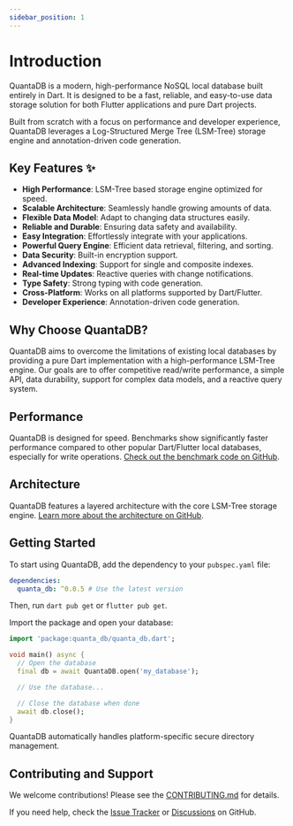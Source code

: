 ```yaml
---
sidebar_position: 1
---
```


# Introduction

QuantaDB is a modern, high-performance NoSQL local database built entirely in Dart. It is designed to be a fast, reliable, and easy-to-use data storage solution for both Flutter applications and pure Dart projects.

Built from scratch with a focus on performance and developer experience, QuantaDB leverages a Log-Structured Merge Tree (LSM-Tree) storage engine and annotation-driven code generation.

## Key Features ✨

- **High Performance**: LSM-Tree based storage engine optimized for speed.
- **Scalable Architecture**: Seamlessly handle growing amounts of data.
- **Flexible Data Model**: Adapt to changing data structures easily.
- **Reliable and Durable**: Ensuring data safety and availability.
- **Easy Integration**: Effortlessly integrate with your applications.
- **Powerful Query Engine**: Efficient data retrieval, filtering, and sorting.
- **Data Security**: Built-in encryption support.
- **Advanced Indexing**: Support for single and composite indexes.
- **Real-time Updates**: Reactive queries with change notifications.
- **Type Safety**: Strong typing with code generation.
- **Cross-Platform**: Works on all platforms supported by Dart/Flutter.
- **Developer Experience**: Annotation-driven code generation.

## Why Choose QuantaDB?

QuantaDB aims to overcome the limitations of existing local databases by providing a pure Dart implementation with a high-performance LSM-Tree engine. Our goals are to offer competitive read/write performance, a simple API, data durability, support for complex data models, and a reactive query system.

## Performance

QuantaDB is designed for speed. Benchmarks show significantly faster performance compared to other popular Dart/Flutter local databases, especially for write operations. [Check out the benchmark code on GitHub](https://github.com/champ96k/quanta_db#performance-benchmarks--).

## Architecture

QuantaDB features a layered architecture with the core LSM-Tree storage engine. [Learn more about the architecture on GitHub](https://github.com/champ96k/quanta_db#architecture).

## Getting Started

To start using QuantaDB, add the dependency to your `pubspec.yaml` file:

```yaml
dependencies:
  quanta_db: ^0.0.5 # Use the latest version
```

Then, run `dart pub get` or `flutter pub get`.

Import the package and open your database:

```dart
import 'package:quanta_db/quanta_db.dart';

void main() async {
  // Open the database
  final db = await QuantaDB.open('my_database');

  // Use the database...

  // Close the database when done
  await db.close();
}
```

QuantaDB automatically handles platform-specific secure directory management.

## Contributing and Support

We welcome contributions! Please see the [CONTRIBUTING.md](https://github.com/champ96k/quanta_db/blob/master/CONTRIBUTING.md) for details.

If you need help, check the [Issue Tracker](https://github.com/champ96k/quanta_db/issues) or [Discussions](https://github.com/champ96k/quanta_db/discussions) on GitHub.
